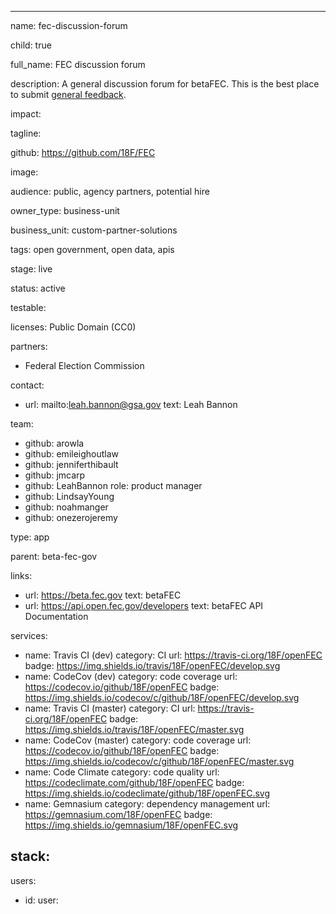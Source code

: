 ---

name: fec-discussion-forum

child: true

full_name: FEC discussion forum

description: A general discussion forum for betaFEC. This is the best place to submit [general feedback](https://github.com/18F/fec/issues).

impact:

tagline:

github: https://github.com/18F/FEC

image:

audience: public, agency partners, potential hire

owner_type: business-unit

business_unit: custom-partner-solutions

tags: open government, open data, apis

stage: live

status: active

testable:

licenses: Public Domain (CC0)

partners:
- Federal Election Commission

contact:
- url: mailto:leah.bannon@gsa.gov
  text: Leah Bannon

team:
- github: arowla
- github: emileighoutlaw
- github: jenniferthibault
- github: jmcarp
- github: LeahBannon
  role: product manager
- github: LindsayYoung
- github: noahmanger
- github: onezerojeremy

type: app

parent: beta-fec-gov

links:
- url: https://beta.fec.gov
  text: betaFEC
- url: https://api.open.fec.gov/developers
  text: betaFEC API Documentation

services:
- name: Travis CI (dev)
  category: CI
  url: https://travis-ci.org/18F/openFEC
  badge: https://img.shields.io/travis/18F/openFEC/develop.svg
- name: CodeCov (dev)
  category: code coverage
  url: https://codecov.io/github/18F/openFEC
  badge: https://img.shields.io/codecov/c/github/18F/openFEC/develop.svg
- name: Travis CI (master)
  category: CI
  url: https://travis-ci.org/18F/openFEC
  badge: https://img.shields.io/travis/18F/openFEC/master.svg
- name: CodeCov (master)
  category: code coverage
  url: https://codecov.io/github/18F/openFEC
  badge: https://img.shields.io/codecov/c/github/18F/openFEC/master.svg
- name: Code Climate
  category: code quality
  url: https://codeclimate.com/github/18F/openFEC
  badge: https://img.shields.io/codeclimate/github/18F/openFEC.svg
- name: Gemnasium
  category: dependency management
  url: https://gemnasium.com/18F/openFEC
  badge: https://img.shields.io/gemnasium/18F/openFEC.svg


stack:
-

users:
- id:
  user:
